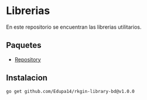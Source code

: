 # Librerias

En este repositorio se encuentran las librerias utilitarios.

## Paquetes

- [Repository](repository/README.md)

## Instalacion

```shell
go get github.com/Edupa14/rkgin-library-bd@v1.0.0
```
